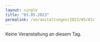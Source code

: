 ```yaml
---
layout: single
title: "03.05.2023"
permalink: /veranstaltungen/2023/05/03/
---
```


Keine Veranstaltung an diesem Tag.
